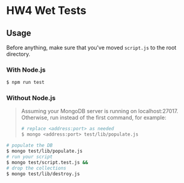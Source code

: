 # HW4 Wet Tests

## Usage

Before anything, make sure that you've moved `script.js` to the root directory.

### With Node.js

```bash
$ npm run test
```

### Without Node.js

> Assuming your MongoDB server is running on localhost:27017.
> Otherwise, run instead of the first command, for example:
> ```bash
> # replace <address:port> as needed
> $ mongo <address:port> test/lib/populate.js
> ```

```bash
# populate the DB
$ mongo test/lib/populate.js
# run your script
$ mongo test/script.test.js &&
# drop the collections
$ mongo test/lib/destroy.js
```